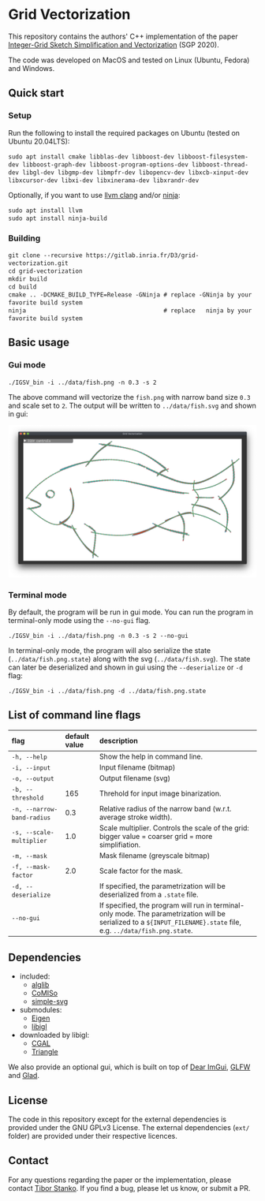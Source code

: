 # Grid Vectorization

This repository contains the authors' C++ implementation of the paper [Integer-Grid Sketch Simplification and Vectorization](https://repo-sam.inria.fr/d3/grid-vectorization/) (SGP 2020).

The code was developed on MacOS and tested on Linux (Ubuntu, Fedora) and Windows.

## Quick start

### Setup
Run the following to install the required packages on Ubuntu (tested on Ubuntu 20.04LTS):

```shell
sudo apt install cmake libblas-dev libboost-dev libboost-filesystem-dev libboost-graph-dev libboost-program-options-dev libboost-thread-dev libgl-dev libgmp-dev libmpfr-dev libopencv-dev libxcb-xinput-dev libxcursor-dev libxi-dev libxinerama-dev libxrandr-dev
```

Optionally, if you want to use [llvm clang](https://clang.llvm.org/) and/or [ninja](https://ninja-build.org/):
```shell
sudo apt install llvm
sudo apt install ninja-build
```

### Building
```shell
git clone --recursive https://gitlab.inria.fr/D3/grid-vectorization.git
cd grid-vectorization
mkdir build
cd build
cmake .. -DCMAKE_BUILD_TYPE=Release -GNinja # replace -GNinja by your favorite build system
ninja                                       # replace   ninja by your favorite build system
```

## Basic usage
### Gui mode
```shell
./IGSV_bin -i ../data/fish.png -n 0.3 -s 2
```

The above command will vectorize the `fish.png` with narrow band size `0.3` and scale set to `2`.
The output will be written to `../data/fish.svg` and shown in gui:

![fish screenshot](data/fish_screenshot.png)

### Terminal mode
By default, the program will be run in gui mode. You can run the program in terminal-only mode using the `--no-gui` flag.
```shell
./IGSV_bin -i ../data/fish.png -n 0.3 -s 2 --no-gui
```
In terminal-only mode, the program will also serialize the state (`../data/fish.png.state`) along with the svg (`../data/fish.svg`).
The state can later be deserialized and shown in gui using the `--deserialize` or `-d` flag:
```shell
./IGSV_bin -i ../data/fish.png -d ../data/fish.png.state
```

## List of command line flags

| flag | default value | description |
| :--- | :---  | :---  |
| `-h, --help`  | | Show the help in command line. |
| `-i, --input` | | Input filename (bitmap) |
| `-o, --output` | | Output filename (svg) |
| `-b, --threshold` | 165 | Threhold for input image binarization. |
| `-n, --narrow-band-radius` |  0.3 |Relative radius of the narrow band (w.r.t. average stroke width). |
| `-s, --scale-multiplier` | 1.0 | Scale multiplier. Controls the scale of the grid: bigger value = coarser grid = more simplifiation. |
| `-m, --mask`  | | Mask filename (greyscale bitmap) |
| `-f, --mask-factor` | 2.0 | Scale factor for the mask. |
| `-d, --deserialize` | | If specified, the parametrization will be deserialized from a `.state` file. |
| `--no-gui` | | If specified, the program will run in terminal-only mode. The parametrization will be serialized to a `${INPUT_FILENAME}.state` file, e.g. `../data/fish.png.state`. |

## Dependencies
- included:
    - [alglib](https://www.alglib.net/)
    - [CoMISo](https://www.graphics.rwth-aachen.de/software/comiso/)
    - [simple-svg](https://code.google.com/archive/p/simple-svg/)
- submodules:
    - [Eigen](http://eigen.tuxfamily.org/)
    - [libigl](https://libigl.github.io/)
- downloaded by libigl:
    - [CGAL](https://www.cgal.org/)
    - [Triangle](https://www.cs.cmu.edu/~quake/triangle.html)

We also provide an optional gui, which is built on top of [Dear ImGui](https://github.com/ocornut/imgui), [GLFW](https://www.glfw.org/) and [Glad](https://glad.dav1d.de/).

## License
The code in this repository except for the external dependencies is provided under the GNU GPLv3 License.
The external dependencies (`ext/` folder) are provided under their respective licences.

## Contact
For any questions regarding the paper or the implementation, please contact [Tibor Stanko](http://tiborstanko.sk/). If you find a bug, please let us know, or submit a PR.
